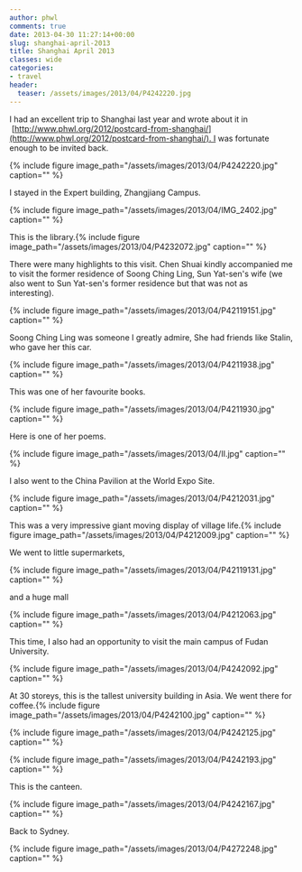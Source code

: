 ```yaml
---
author: phwl
comments: true
date: 2013-04-30 11:27:14+00:00
slug: shanghai-april-2013
title: Shanghai April 2013
classes: wide
categories:
- travel
header:
  teaser: /assets/images/2013/04/P4242220.jpg
---
```


I had an excellent trip to Shanghai last year and wrote about it in  [http://www.phwl.org/2012/postcard-from-shanghai/](http://www.phwl.org/2012/postcard-from-shanghai/). I was fortunate enough to be invited back.

{% include figure image_path="/assets/images/2013/04/P4242220.jpg" caption="" %}

<!-- more -->

I stayed in the Expert building, Zhangjiang Campus.

{% include figure image_path="/assets/images/2013/04/IMG_2402.jpg" caption="" %}

This is the library.{% include figure image_path="/assets/images/2013/04/P4232072.jpg" caption="" %}

There were many highlights to this visit. Chen Shuai kindly accompanied me to visit the former residence of Soong Ching Ling, Sun Yat-sen's wife (we also went to Sun Yat-sen's former residence but that was not as interesting).

{% include figure image_path="/assets/images/2013/04/P42119151.jpg" caption="" %}

Soong Ching Ling was someone I greatly admire, She had friends like Stalin, who gave her this car.

{% include figure image_path="/assets/images/2013/04/P4211938.jpg" caption="" %}

This was one of her favourite books.

{% include figure image_path="/assets/images/2013/04/P4211930.jpg" caption="" %}

Here is one of her poems.

{% include figure image_path="/assets/images/2013/04/II.jpg" caption="" %}

I also went to the China Pavilion at the World Expo Site.

{% include figure image_path="/assets/images/2013/04/P4212031.jpg" caption="" %}

This was a very impressive giant moving display of village life.{% include figure image_path="/assets/images/2013/04/P4212009.jpg" caption="" %}

We went to little supermarkets,

{% include figure image_path="/assets/images/2013/04/P42119131.jpg" caption="" %}

and a huge mall

{% include figure image_path="/assets/images/2013/04/P4212063.jpg" caption="" %}

This time, I also had an opportunity to visit the main campus of Fudan University.

{% include figure image_path="/assets/images/2013/04/P4242092.jpg" caption="" %}

At 30 storeys, this is the tallest university building in Asia. We went there for coffee.{% include figure image_path="/assets/images/2013/04/P4242100.jpg" caption="" %}

{% include figure image_path="/assets/images/2013/04/P4242125.jpg" caption="" %}

{% include figure image_path="/assets/images/2013/04/P4242193.jpg" caption="" %}

This is the canteen.

{% include figure image_path="/assets/images/2013/04/P4242167.jpg" caption="" %}

Back to Sydney.

{% include figure image_path="/assets/images/2013/04/P4272248.jpg" caption="" %}
